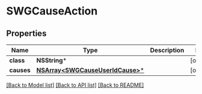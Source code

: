 # SWGCauseAction

## Properties
Name | Type | Description | Notes
------------ | ------------- | ------------- | -------------
**class** | **NSString*** |  | [optional] 
**causes** | [**NSArray&lt;SWGCauseUserIdCause&gt;***](SWGCauseUserIdCause.md) |  | [optional] 

[[Back to Model list]](../README.md#documentation-for-models) [[Back to API list]](../README.md#documentation-for-api-endpoints) [[Back to README]](../README.md)


